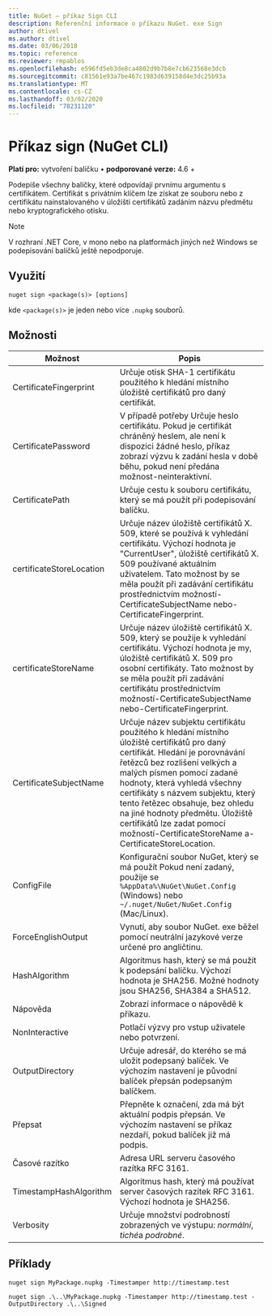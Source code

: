 ```yaml
---
title: NuGet – příkaz Sign CLI
description: Referenční informace o příkazu NuGet. exe Sign
author: dtivel
ms.author: dtivel
ms.date: 03/06/2018
ms.topic: reference
ms.reviewer: rmpablos
ms.openlocfilehash: e596fd5eb3de8ca4802d9b7b8e7cb623568e3dcb
ms.sourcegitcommit: c81561e93a7be467c1983d639158d4e3dc25b93a
ms.translationtype: MT
ms.contentlocale: cs-CZ
ms.lasthandoff: 03/02/2020
ms.locfileid: "78231120"
---
```

# <a name="sign-command-nuget-cli"></a>Příkaz sign (NuGet CLI)

**Platí pro:** vytvoření balíčku &bullet; **podporované verze:** 4.6 +

Podepíše všechny balíčky, které odpovídají prvnímu argumentu s certifikátem. Certifikát s privátním klíčem lze získat ze souboru nebo z certifikátu nainstalovaného v úložišti certifikátů zadáním názvu předmětu nebo kryptografického otisku.

> [!Note]
> V rozhraní .NET Core, v mono nebo na platformách jiných než Windows se podepisování balíčků ještě nepodporuje.

## <a name="usage"></a>Využití

```cli
nuget sign <package(s)> [options]
```

kde `<package(s)>` je jeden nebo více `.nupkg` souborů.

## <a name="options"></a>Možnosti

| Možnost | Popis |
| --- | --- |
| CertificateFingerprint | Určuje otisk SHA-1 certifikátu použitého k hledání místního úložiště certifikátů pro daný certifikát. |
| CertificatePassword | V případě potřeby Určuje heslo certifikátu. Pokud je certifikát chráněný heslem, ale není k dispozici žádné heslo, příkaz zobrazí výzvu k zadání hesla v době běhu, pokud není předána možnost-neinteraktivní. |
| CertificatePath | Určuje cestu k souboru certifikátu, který se má použít při podepisování balíčku. |
| certificateStoreLocation | Určuje název úložiště certifikátů X. 509, které se používá k vyhledání certifikátu. Výchozí hodnota je "CurrentUser", úložiště certifikátů X. 509 používané aktuálním uživatelem. Tato možnost by se měla použít při zadávání certifikátu prostřednictvím možností-CertificateSubjectName nebo-CertificateFingerprint. |
| certificateStoreName | Určuje název úložiště certifikátů X. 509, který se použije k vyhledání certifikátu. Výchozí hodnota je my, úložiště certifikátů X. 509 pro osobní certifikáty. Tato možnost by se měla použít při zadávání certifikátu prostřednictvím možností-CertificateSubjectName nebo-CertificateFingerprint. |
| CertificateSubjectName | Určuje název subjektu certifikátu použitého k hledání místního úložiště certifikátů pro daný certifikát.  Hledání je porovnávání řetězců bez rozlišení velkých a malých písmen pomocí zadané hodnoty, která vyhledá všechny certifikáty s názvem subjektu, který tento řetězec obsahuje, bez ohledu na jiné hodnoty předmětu.  Úložiště certifikátů lze zadat pomocí možností-CertificateStoreName a-CertificateStoreLocation. |
| ConfigFile | Konfigurační soubor NuGet, který se má použít Pokud není zadaný, použije se `%AppData%\NuGet\NuGet.Config` (Windows) nebo `~/.nuget/NuGet/NuGet.Config` (Mac/Linux).|
| ForceEnglishOutput | Vynutí, aby soubor NuGet. exe běžel pomocí neutrální jazykové verze určené pro angličtinu. |
| HashAlgorithm | Algoritmus hash, který se má použít k podepsání balíčku. Výchozí hodnota je SHA256. Možné hodnoty jsou SHA256, SHA384 a SHA512. |
| Nápověda | Zobrazí informace o nápovědě k příkazu. |
| NonInteractive | Potlačí výzvy pro vstup uživatele nebo potvrzení. |
| OutputDirectory | Určuje adresář, do kterého se má uložit podepsaný balíček. Ve výchozím nastavení je původní balíček přepsán podepsaným balíčkem. |
| Přepsat | Přepněte k označení, zda má být aktuální podpis přepsán. Ve výchozím nastavení se příkaz nezdaří, pokud balíček již má podpis. |
| Časové razítko | Adresa URL serveru časového razítka RFC 3161. |
| TimestampHashAlgorithm | Algoritmus hash, který má používat server časových razítek RFC 3161. Výchozí hodnota je SHA256. |
| Verbosity | Určuje množství podrobností zobrazených ve výstupu: *normální*, *tiché*a *podrobné*. |

## <a name="examples"></a>Příklady

```cli
nuget sign MyPackage.nupkg -Timestamper http://timestamp.test

nuget sign .\..\MyPackage.nupkg -Timestamper http://timestamp.test -OutputDirectory .\..\Signed
```
